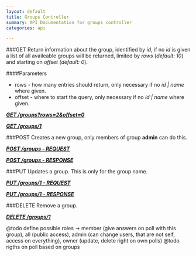 ```yaml
---
layout: default
title: Groups Controller
summary: API Documentation for groups controller
categories: api

---
```

###GET
Return information about the group, identified by _id_, if no _id_ is given a list of all
availeable groups will be returned, limited by _rows_ (_default: 10_) and starting on _offset_ (_default: 0_).

####Parameters
* rows - how many entries should return, only necessary if no _id | name_ where given.
* offset - where to start the query, only necessary if no _id | name_ where given.

_**[GET /groups?rows=2&offset=0](https://github.com/newLoki/Pollex/blob/gh-pages/mockups/groups/get.index.json)**_

_**[GET /groups/1](https://github.com/newLoki/Pollex/blob/gh-pages/mockups/groups/get.1.json)**_

###POST
Creates a new group, only members of group __admin__ can do this.

_**[POST /groups - REQUEST](https://github.com/newLoki/Pollex/blob/gh-pages/mockups/groups/post.request.json)**_

_**[POST /groups - RESPONSE](https://github.com/newLoki/Pollex/blob/gh-pages/mockups/groups/post.response.json)**_

###PUT
Updates a group.
This is only for the group name.

_**[PUT /groups/1 - REQUEST](https://github.com/newLoki/Pollex/blob/gh-pages/mockups/groups/put.request.json)**_

_**[PUT /groups/1 - RESPONSE](https://github.com/newLoki/Pollex/blob/gh-pages/mockups/groups/put.response.json)**_

###DELETE
Remove a group.

_**[DELETE /groups/1](https://github.com/newLoki/Pollex/blob/gh-pages/mockups/groups/delete.1.json)**_


@todo define possible roles -> member (give answers on poll with this group), all (public access),
admin (can change users, that are not self, access on everything), owner (update, delete right on own polls)
@todo rigths on poll based on groups